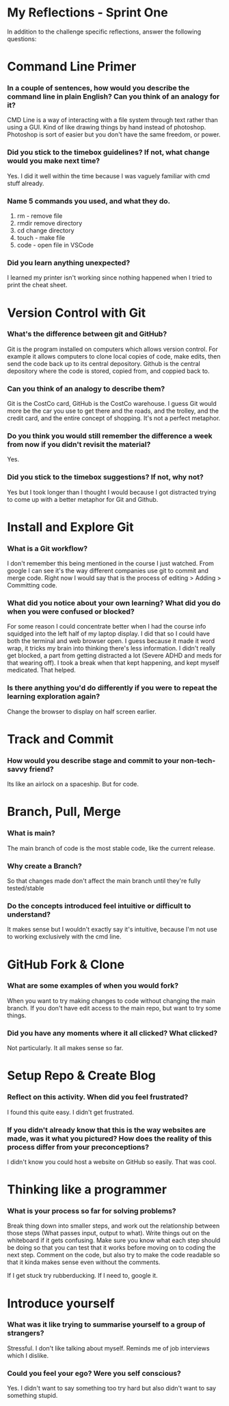 # My Reflections - Sprint One

In addition to the challenge specific reflections, answer the following questions:

# Command Line Primer

<!-- Copy the answers you wrote in your temporary file earlier, under the sections below -->

### In a couple of sentences, how would you describe the command line in plain English? Can you think of an analogy for it?

CMD Line is a way of interacting with a file system through text rather than using a GUI. Kind of like drawing things by hand instead of photoshop. Photoshop is sort of easier but you don't have the same freedom, or power.

### Did you stick to the timebox guidelines? If not, what change would you make next time?

Yes. I did it well within the time because I was vaguely familiar with cmd stuff already.

### Name 5 commands you used, and what they do.

1. rm - remove file
2. rmdir remove directory
3. cd change directory
4. touch - make file
5. code - open file in VSCode

### Did you learn anything unexpected?

I learned my printer isn't working since nothing happened when I tried to print the cheat sheet.

# Version Control with Git

<!-- Copy your reflection answers into this file -->

### What's the difference between git and GitHub?

Git is the program installed on computers which allows version control. For example it allows computers to clone local copies of code, make edits, then send the code back up to its central depository. Github is the central depository where the code is stored, copied from, and coppied back to.

### Can you think of an analogy to describe them?

Git is the CostCo card, GitHub is the CostCo warehouse. I guess Git would more be the car you use to get there and the roads, and the trolley, and the credit card, and the entire concept of shopping. It's not a perfect metaphor.

### Do you think you would still remember the difference a week from now if you didn't revisit the material?

Yes.

### Did you stick to the timebox suggestions? If not, why not?

Yes but I took longer than I thought I would because I got distracted trying to come up with a better metaphor for Git and Github.

# Install and Explore Git

<!-- Copy your reflection answers into this file -->

### What is a Git workflow?

I don't remember this being mentioned in the course I just watched. From google I can see it's the way different companies use git to commit and merge code. Right now I would say that is the process of editing > Adding > Committing code.

### What did you notice about your own learning? What did you do when you were confused or blocked?

For some reason I could concentrate better when I had the course info squidged into the left half of my laptop display. I did that so I could have both the terminal and web browser open. I guess because it made it word wrap, it tricks my brain into thinking there's less information. I didn't really get blocked, a part from getting distracted a lot (Severe ADHD and meds for that wearing off). I took a break when that kept happening, and kept myself medicated. That helped.

### Is there anything you'd do differently if you were to repeat the learning exploration again?

Change the browser to display on half screen earlier.

# Track and Commit

<!-- Copy your reflection answers into this file -->

### How would you describe stage and commit to your non-tech-savvy friend?

Its like an airlock on a spaceship. But for code.

# Branch, Pull, Merge

<!-- Copy your reflection answers into this file -->

### What is main?

The main branch of code is the most stable code, like the current release.

### Why create a Branch?

So that changes made don't affect the main branch until they're fully tested/stable

### Do the concepts introduced feel intuitive or difficult to understand?

It makes sense but I wouldn't exactly say it's intuitive, because I'm not use to working exclusively with the cmd line.

# GitHub Fork & Clone

<!-- Answer the following questions -->

### What are some examples of when you would fork?

When you want to try making changes to code without changing the main branch.
If you don't have edit access to the main repo, but want to try some things.

### Did you have any moments where it all clicked? What clicked?

Not particularly. It all makes sense so far.

# Setup Repo & Create Blog

### Reflect on this activity. When did you feel frustrated?

I found this quite easy. I didn't get frustrated.

### If you didn't already know that this is the way websites are made, was it what you pictured? How does the reality of this process differ from your preconceptions?

I didn't know you could host a website on GitHub so easily. That was cool.

# Thinking like a programmer

### What is your process so far for solving problems?

Break thing down into smaller steps, and work out the relationship between those steps (What passes input, output to what). Write things out on the whiteboard if it gets confusing. Make sure you know what each step should be doing so that you can test that it works before moving on to coding the next step. Comment on the code, but also try to make the code readable so that it kinda makes sense even without the comments.

If I get stuck try rubberducking. If I need to, google it.

# Introduce yourself

### What was it like trying to summarise yourself to a group of strangers?

Stressful. I don't like talking about myself. Reminds me of job interviews which I dislike.

### Could you feel your ego? Were you self conscious?

Yes. I didn't want to say something too try hard but also didn't want to say something stupid.
